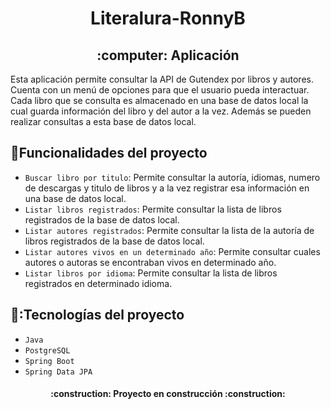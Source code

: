 <h1 align="center"> Literalura-RonnyB</h1>

<h2 align="center">:computer: Aplicación </h2>

<p>Esta aplicación permite consultar la API de Gutendex por libros y autores. Cuenta con un menú de opciones para que el usuario pueda interactuar. Cada libro que se consulta es almacenado en una base de datos local la cual guarda información del libro y del autor a la vez. Además se pueden realizar consultas a esta base de datos local.</p>


## :hammer:Funcionalidades del proyecto

- `Buscar libro por titulo`: Permite consultar la autoría, idiomas, numero de descargas y titulo de libros y a la vez registrar esa información en una base de datos local.
- `Listar libros registrados`: Permite consultar la lista de libros registrados de la base de datos local.
- `Listar autores registrados`: Permite consultar la lista de la autoría de libros registrados de la base de datos local.
- `Listar autores vivos en un determinado año`: Permite consultar cuales autores o autoras se encontraban vivos en determinado año.
- `Listar libros por idioma`: Permite consultar la lista de libros registrados en determinado idioma.

## 💾:Tecnologías del proyecto

- `Java`
- `PostgreSQL`
- `Spring Boot`
- `Spring Data JPA`

 <h4 align="center">
:construction: Proyecto en construcción :construction:
</h4>
